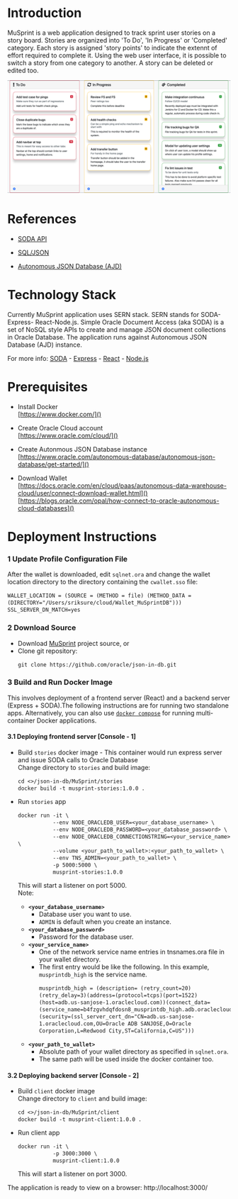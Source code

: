 # Introduction
MuSprint is a web application designed to track sprint user stories on a story
board. Stories are organized into 'To Do', 'In Progress' or 'Completed'
category. Each story is assigned 'story points' to indicate the extennt of
effort required to complete it. Using the web user interface, it is possible
to switch a story from one category to another. A story can be deleted or edited
too.

![Img-1](./client/src/img/board-1.png)


# References

* [SODA API](https://docs.oracle.com/en/database/oracle/simple-oracle-document-access/nodejs/index.html)  

* [SQL/JSON](https://docs.oracle.com/en/database/oracle/oracle-database/19/adjsn/index.html)

* [Autonomous JSON Database (AJD)](https://www.oracle.com/autonomous-database/autonomous-json-database/)  

# Technology Stack
Currently MuSprint application uses SERN stack. SERN stands for SODA-Express-
React-Node.js. Simple Oracle Document Access (aka SODA) is a set of NoSQL style
APIs to create and manage JSON document collections in Oracle Database. The
application runs against Autonomous JSON Database (AJD) instance.

For more info: [SODA](https://docs.oracle.com/en/database/oracle/simple-oracle-document-access/index.html) -  [Express](https://expressjs.com/) - [React](https://reactjs.org/) - [Node.js](https://nodejs.org/)

# Prerequisites
* Install Docker  
  [https://www.docker.com/]()

* Create Oracle Cloud account  
  [https://www.oracle.com/cloud/]()

* Create Autonmous JSON Database instance  
  [https://www.oracle.com/autonomous-database/autonomous-json-database/get-started/]()

* Download Wallet  
  [https://docs.oracle.com/en/cloud/paas/autonomous-data-warehouse-cloud/user/connect-download-wallet.html]()  
  [https://blogs.oracle.com/opal/how-connect-to-oracle-autonomous-cloud-databases]()

# Deployment Instructions

### 1 Update Profile Configuration File  

After the wallet is downloaded, edit `sqlnet.ora` and change the wallet location directory to the directory containing the `cwallet.sso` file:
~~~~
WALLET_LOCATION = (SOURCE = (METHOD = file) (METHOD_DATA = (DIRECTORY="/Users/sriksure/cloud/Wallet_MuSprintDB")))
SSL_SERVER_DN_MATCH=yes
~~~~

### 2 Download Source

* Download [MuSprint](MuSprint) project source, or
* Clone git repository:
  ~~~~
  git clone https://github.com/oracle/json-in-db.git
  ~~~~

### 3 Build and Run Docker Image

This involves deployment of a frontend server (React) and a backend server (Express + SODA).The following instructions are for running two standalone apps. Alternatively, you can also use [`docker compose`](https://docs.docker.com/compose/) for running multi-container Docker applications. 

#### 3.1 Deploying frontend server [Console - 1]

* Build `stories` docker image - This container would run express server and issue SODA calls to Oracle Database  
  Change directory to `stories` and build image:
  ~~~~
  cd <>/json-in-db/MuSprint/stories
  docker build -t musprint-stories:1.0.0 .
  ~~~~

* Run `stories` app
  ~~~~
  docker run -it \
             --env NODE_ORACLEDB_USER=<your_database_username> \
             --env NODE_ORACLEDB_PASSWORD=<your_database_password> \
             --env NODE_ORACLEDB_CONNECTIONSTRING=<your_service_name> \
             --volume <your_path_to_wallet>:<your_path_to_wallet> \
             --env TNS_ADMIN=<your_path_to_wallet> \
             -p 5000:5000 \
             musprint-stories:1.0.0
  ~~~~
  This will start a listener on port 5000.  
  Note:   
  * **`<your_database_username>`**
    * Database user you want to use.
    * `ADMIN` is default when you create an instance.
  * **`<your_database_password>`**
    * Password for the database user.
  * **`<your_service_name>`**
    * One of the network service name entries in tnsnames.ora file in your wallet directory.
    * The first entry would be like the following. In this example, `musprintdb_high` is the service name.
      ~~~~
      musprintdb_high = (description= (retry_count=20)(retry_delay=3)(address=(protocol=tcps)(port=1522)(host=adb.us-sanjose-1.oraclecloud.com))(connect_data=(service_name=b4fzgvhdqfdosn8_musprintdb_high.adb.oraclecloud.com))(security=(ssl_server_cert_dn="CN=adb.us-sanjose-1.oraclecloud.com,OU=Oracle ADB SANJOSE,O=Oracle Corporation,L=Redwood City,ST=California,C=US")))
      ~~~~
  * **`<your_path_to_wallet>`**
    * Absolute path of your wallet directory as specified in `sqlnet.ora`.
    * The same path will be used inside the docker container too.

#### 3.2 Deploying backend server [Console - 2]

* Build `client` docker image  
  Change directory to `client` and build image:
  ~~~~
  cd <>/json-in-db/MuSprint/client
  docker build -t musprint-client:1.0.0 .
  ~~~~

* Run client app  
  ~~~~
  docker run -it \
             -p 3000:3000 \
             musprint-client:1.0.0
  ~~~~
  This will start a listener on port 3000.  

The application is ready to view on a browser:  http://localhost:3000/
